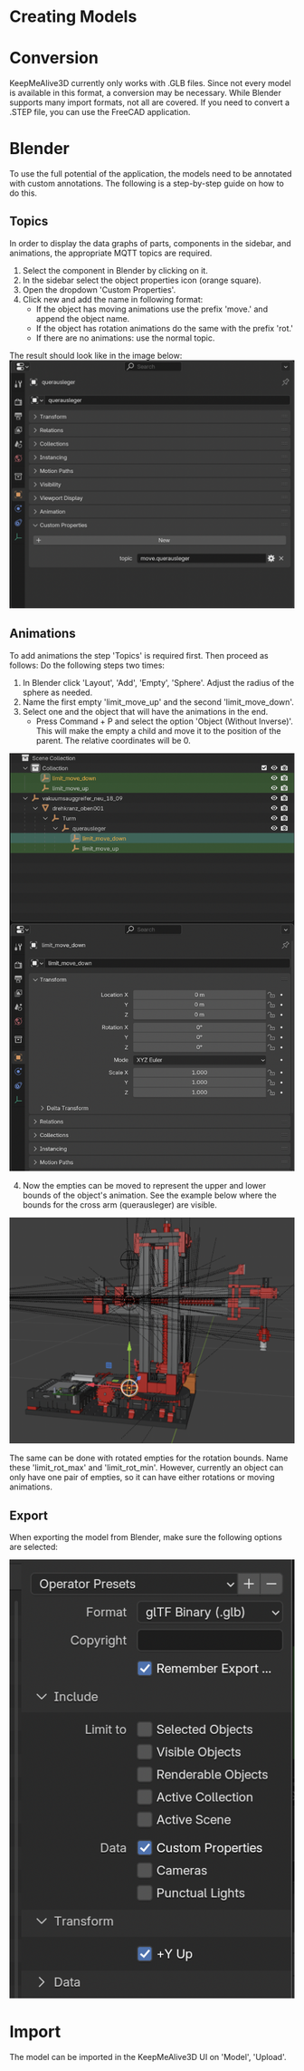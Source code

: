 # Creating Models

# Conversion

KeepMeAlive3D currently only works with .GLB files.
Since not every model is available in this format, a conversion may be necessary.
While Blender supports many import formats, not all are covered.
If you need to convert a .STEP file, you can use the FreeCAD application.

# Blender

To use the full potential of the application, the models need to be annotated with custom annotations.
The following is a step-by-step guide on how to do this.

## Topics

In order to display the data graphs of parts, components in the sidebar, and animations, the appropriate MQTT topics are
required.

1) Select the component in Blender by clicking on it.
2) In the sidebar select the object properties icon (orange square).
3) Open the dropdown 'Custom Properties'.
4) Click new and add the name in following format:
    * If the object has moving animations use the prefix 'move.' and append the object name.
    * If the object has rotation animations do the same with the prefix 'rot.'
    * If there are no animations: use the normal topic.

The result should look like in the image below:
![Adding a topic in Blender](../assets/blenderAddTopic.png)

## Animations

To add animations the step 'Topics' is required first. Then proceed as follows:
Do the following steps two times:

1) In Blender click 'Layout', 'Add', 'Empty', 'Sphere'. Adjust the radius of the sphere as needed.
2) Name the first empty 'limit_move_up' and the second 'limit_move_down'.
3) Select one and the object that will have the animations in the end.
    * Press Command + P and select the option 'Object (Without Inverse)'.
      This will make the empty a child and move it to the position of the parent. The relative coordinates will be 0.

![Limits in Blender](../assets/blenderAddLimits.png)

4) Now the empties can be moved to represent the upper and lower bounds of the object's animation.
   See the example below where the bounds for the cross arm (querausleger) are visible.

![Move limits in Blender](../assets/blenderMoveEmpties.png)

The same can be done with rotated empties for the rotation bounds.
Name these 'limit_rot_max' and 'limit_rot_min'.
However, currently an object can only have one pair of empties, so it can have either rotations or moving animations.

## Export

When exporting the model from Blender, make sure the following options are selected:

![Blender export settings](../assets/blenderExport.png)

# Import

The model can be imported in the KeepMeAlive3D UI on 'Model', 'Upload'.